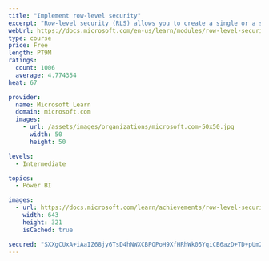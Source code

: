 ```yaml
---
title: "Implement row-level security"
excerpt: "Row-level security (RLS) allows you to create a single or a set of reports that targets data for a specific user. In this module, you will learn how to implement RLS by using either a static or dynamic method and how Microsoft Power BI simplifies testing RLS in Power BI Desktop and Power BI service."
webUrl: https://docs.microsoft.com/en-us/learn/modules/row-level-security-power-bi/
type: course
price: Free
length: PT9M
ratings:
  count: 1006
  average: 4.774354
heat: 67

provider:
  name: Microsoft Learn
  domain: microsoft.com
  images:
    - url: /assets/images/organizations/microsoft.com-50x50.jpg
      width: 50
      height: 50

levels:
  - Intermediate

topics:
  - Power BI

images:
  - url: https://docs.microsoft.com/learn/achievements/row-level-security-power-bi-social.png
    width: 643
    height: 321
    isCached: true

secured: "SXXgCUxA+iAaIZ68jy6TsD4hNWXCBPOPoH9XfHRhWk05YqiCB6azD+TD+pUm2zfCEa196nwgYag1Zq/it2v3FCrZ2qfO/260C1SoodjoAfN7zSnQmpi1NkcWG577fZLCbgsa+ULSUxpHzkr477jezhAfINJJGbFeRdPFdnIhW3aW84LadGiYnkbrbD0aE0xqe8PT+FIwvwkXlDuSYACkR2cRK3ZKynAIooLEP1TYHZJUji2q9e7ZIKQr41cO83ML/Z6rOsMoaQJrBeylwm4Obcf30YznqeMS40Z4xlFVJKrV5a3TgOxK6J7uEMH+hm5HXl/O6SNQhX7cBdKjw2xK5AnUJE6DLe94hgzeA7yjczUTy3847v05kB67njCkKeK5w81LY9sTrqTDzdX7wd7PAY2ya+bEonCnKixKnmUM1JI=;+FjUG7YWV6XrV/Gz2QH/3Q=="
---
```


